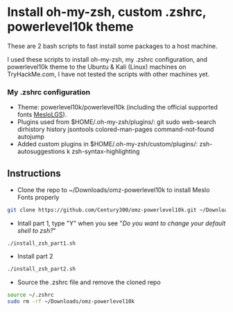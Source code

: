 # Install oh-my-zsh, custom .zshrc, powerlevel10k theme
These are 2 bash scripts to fast install some packages to a host machine.

I used these scripts to install oh-my-zsh, my .zshrc configuration, and powerlevel10k theme to the Ubuntu & Kali (Linux) machines on TryHackMe.com, I have not tested the scripts with other machines yet.

### My .zshrc configuration
- Theme: powerlevel10k/powerlevel10k (including the official supported fonts [MesloLGS](https://github.com/romkatv/powerlevel10k#meslo-nerd-font-patched-for-powerlevel10k)).
- Plugins used from $HOME/.oh-my-zsh/plugins/: git sudo web-search dirhistory history jsontools colored-man-pages command-not-found autojump
- Added custom plugins in $HOME/.oh-my-zsh/custom/plugins/: zsh-autosuggestions k zsh-syntax-highlighting

## Instructions
- Clone the repo to ~/Downloads/omz-powerlevel10k to install Meslo Fonts properly
```bash
git clone https://github.com/Century300/omz-powerlevel10k.git ~/Downloads/omz-powerlevel10k && cd ~/Downloads/omz-powerlevel10k && sudo chmod +x install*
```
- Intall part 1, type "Y" when you see "_Do you want to change your default shell to zsh?_"
```
./install_zsh_part1.sh
```
- Install part 2
```bash
./install_zsh_part2.sh
```
- Source the .zshrc file and remove the cloned repo
```bash
source ~/.zshrc
sudo rm -rf ~/Downloads/omz-powerlevel10k
```
